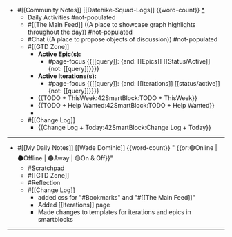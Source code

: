 - #[[Community Notes]] [[Datehike-Squad-Logs]] {{word-count}} [*](https://roamresearch.com/#/app/Roam-Collective/page/8im0QMdnu)
    - Daily Activities #not-populated
    - #[[The Main Feed]] ((A place to showcase graph highlights throughout the day)) #not-populated
    - #Chat ((A place to propose objects of discussion)) #not-populated
    - #[[GTD Zone]]
        - **Active Epic(s):**
            - #page-focus {{[[query]]: {and: [[Epics]] [[Status/Active]] {not: [[query]]}}}}
        - **Active Iterations(s):**
            - #page-focus {{[[query]]: {and: [[Iterations]] [[status/active]] {not: [[query]]}}}}
        - {{TODO + ThisWeek:42SmartBlock:TODO + ThisWeek}}
        - {{TODO + Help Wanted:42SmartBlock:TODO + Help Wanted}}
        -  
    - #[[Change Log]]
        - {{Change Log + Today:42SmartBlock:Change Log + Today}}
- ---
- #[[My Daily Notes]] [[Wade Dominic]] {{word-count}} " {{or:🟢Online | ⚫️Offline | 🟠Away | 🟡On & Off}}"
    - #Scratchpad
    - #[[GTD Zone]]
    - #Reflection
    - #[[Change Log]]
        - added css for "#Bookmarks" and "#[[The Main Feed]]"
        - Added [[Iterations]] page
        - Made changes to templates for iterations and epics in smartblocks 
- ---
